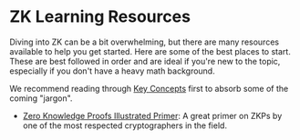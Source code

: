 # ZK Learning Resources

Diving into ZK can be a bit overwhelming, but there are many resources available
to help you get started. Here are some of the best places to start. These are
best followed in order and are ideal if you're new to the topic, especially if
you don't have a heavy math background.

We recommend reading through [Key Concepts](./key_concepts.md) first to absorb
some of the coming "jargon".

- [Zero Knowledge Proofs Illustrated Primer](https://blog.cryptographyengineering.com/2014/11/27/zero-knowledge-proofs-illustrated-primer/):
  A great primer on ZKPs by one of the most respected cryptographers in the
  field.

